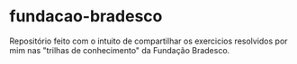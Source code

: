 # fundacao-bradesco
 Repositório feito com o intuito de compartilhar os exercicios resolvidos por mim nas "trilhas de conhecimento" da Fundação Bradesco.
